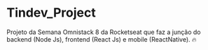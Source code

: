# Tindev_Project
Projeto da Semana Omnistack 8 da Rocketseat que faz a junção do backend (Node Js), frontend (React Js) e mobile (ReactNative). 🔥
